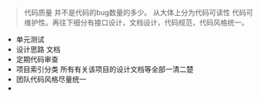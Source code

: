 > 代码质量 并不是代码的bug数量的多少。
从大体上分为代码可读性 代码可维护性。再往下细分有接口设计，文档设计，代码规范，代码风格统一。

- 单元测试
- 设计思路 文档
- 定期代码审查
- 项目索引分类  所有有关该项目的设计文档等全部一清二楚
- 团队代码风格尽量统一
- 
